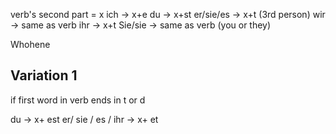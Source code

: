 verb's second part = x
ich -> x+e
du -> x+st
er/sie/es -> x+t (3rd person)
wir -> same as verb
ihr -> x+t
Sie/sie -> same as verb (you or they)

Whohene


Variation 1
------------------
if first word in verb ends in t or d

du -> x+ est
er/ sie / es / ihr -> x+ et



